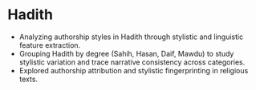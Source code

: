 # Hadith

- Analyzing authorship styles in Hadith through stylistic and linguistic feature extraction.
- Grouping Hadith by degree (Sahih, Hasan, Daif, Mawdu) to study stylistic variation and trace narrative consistency across categories.
- Explored authorship attribution and stylistic fingerprinting in religious texts.
